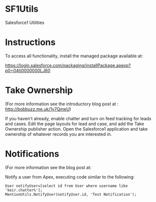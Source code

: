 SF1Utils
========

Salesforce1 Utilities

Instructions
============

To access all functionality, install the managed package available at:

https://login.salesforce.com/packaging/installPackage.apexp?p0=04ti0000000LJ60

Take Ownership
==============

(For more information see the introductory blog post at : http://bobbuzz.me.uk/1y7QmeU)

If you haven't already, enable chatter and turn on feed tracking for leads and cases.
Edit the page layouts for lead and case, and add the Take Ownership publisher action.
Open the Salesforce1 application and take ownership of whatever records you are interested in.

Notifications
=============

(For more information see the blog post at: 

Notify a user from Apex, executing code similar to the following:
```
User notifyUser=[select id from User where username like 'keir.chatter%'];
MentionUtils.NotifyUser(notifyUser.id, 'Test Notification');
```

